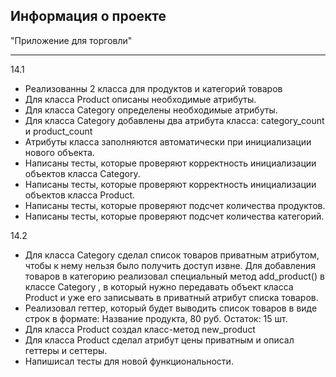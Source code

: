 Информация о проекте
---


"Приложение для торговли"
***
14.1
- Реализованны 2 класса для продуктов и категорий товаров
- Для класса Product описаны необходимые атрибуты.
- Для класса Category определены необходимые атрибуты.
- Для класса Category добавлены два атрибута класса: category_count и product_count
- Атрибуты класса заполняются автоматически при инициализации нового объекта.
- Написаны тесты, которые проверяют корректность инициализации объектов класса Category.
- Написаны тесты, которые проверяют корректность инициализации объектов класса Product.
- Написаны тесты, которые проверяют подсчет количества продуктов.
- Написаны тесты, которые проверяют подсчет количества категорий.

14.2
- Для класса Category сделал список товаров приватным атрибутом, чтобы к нему нельзя было получить доступ извне. Для добавления товаров в категорию реализовал специальный метод 
add_product()
 в классе 
Category
, в который нужно передавать объект класса 
Product
 и уже его записывать в приватный атрибут списка товаров.
- Реализовал геттер, который будет выводить список товаров в виде строк в формате:
Название продукта, 80 руб. Остаток: 15 шт.
- Для класса 
Product
 создал класс-метод 
new_product
- Для класса 
Product
 сделал атрибут цены приватным и описал геттеры и сеттеры.
- Напишисал тесты для новой функциональности.
